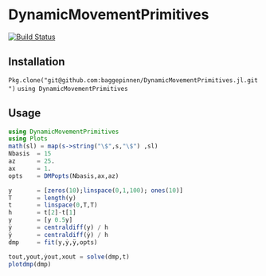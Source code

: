 # DynamicMovementPrimitives

[![Build Status](https://travis-ci.org/baggepinnen/DynamicMovementPrimitives.jl.svg?branch=master)](https://travis-ci.org/baggepinnen/DynamicMovementPrimitives.jl)

## Installation

`Pkg.clone("git@github.com:baggepinnen/DynamicMovementPrimitives.jl.git")`
`using DynamicMovementPrimitives`

## Usage
```julia
using DynamicMovementPrimitives
using Plots
math(sl) = map(s->string("\$",s,"\$") ,sl)
Nbasis  = 15
az      = 25.
ax      = 1.
opts    = DMPopts(Nbasis,ax,az)

y       = [zeros(10);linspace(0,1,100); ones(10)]
T       = length(y)
t       = linspace(0,T,T)
h       = t[2]-t[1]
y       = [y 0.5y]
ẏ       = centraldiff(y) / h
ÿ       = centraldiff(ẏ) / h
dmp     = fit(y,ẏ,ÿ,opts)

tout,yout,ẏout,xout = solve(dmp,t)
plotdmp(dmp)
```
